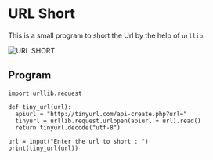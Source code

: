# URL Short

This is a small program to short the Url by the help of `urllib`.

![URL SHORT](https://miro.medium.com/max/700/1*Pdw7h5X6vQQNVopIzHBG6A.jpeg)

## Program

```
import urllib.request

def tiny_url(url):
  apiurl = "http://tinyurl.com/api-create.php?url="
  tinyurl = urllib.request.urlopen(apiurl + url).read()
  return tinyurl.decode("utf-8")

url = input("Enter the url to short : ")
print(tiny_url(url))
```
